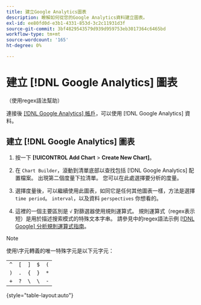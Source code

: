 ```yaml
---
title: 建立Google Analytics圖表
description: 瞭解如何從您的Google Analytics資料建立圖表。
exl-id: ee80fd0d-e3b1-4331-853d-3c2c11931d3f
source-git-commit: 3bf4829543579d939d959753eb3017364c6465bd
workflow-type: tm+mt
source-wordcount: '165'
ht-degree: 0%

---
```


# 建立 [!DNL Google Analytics] 圖表

（使用regex語法幫助）

連接後 [[!DNL Google Analytics] 帳戶](../../data-analyst/importing-data/integrations/google-analytics.md)，可以使用 [!DNL Google Analytics] 資料。

## 建立 [!DNL Google Analytics] 圖表

1. 按一下 **[!UICONTROL Add Chart** > **Create New Chart]**。

1. 在 `Chart Builder`，滾動到清單底部以查找包括 [!DNL Google Analytics] 配置檔案。 出現第二個度量下拉清單。 您可以在此處選擇要分析的度量。

1. 選擇度量後，可以繼續使用此圖表，如同它是任何其他圖表一樣，方法是選擇 `time period`。 `interval`，以及資料 `perspectives` 你想看的。

1. 這裡的一個主要區別是 `√` 對篩選器使用規則運算式。 規則運算式（regex表示短）是用於描述搜索模式的特殊文本字串。 請參見中的regex語法示例 [[!DNL Google] 分析規則運算式指南](https://support.google.com/analytics/answer/1034324?hl=en)。

>[!NOTE]
>
>使用\字元轉義的唯一特殊字元是以下元字元：

|  |  |  |  |  |
|-----|-----|-----|-----|-----|
| `^` | `[` | `]` | `$` | `(` |
| `)` | `.` | `{` | `}` | `*` |
| `+` | `?` | `\` | `\` | `-` |

{style="table-layout:auto"}
